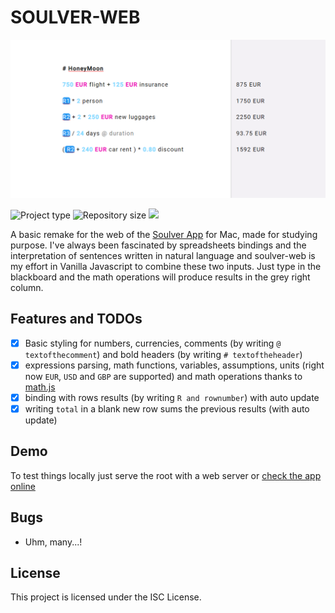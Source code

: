 # SOULVER-WEB

![IMG](soulver-web.PNG)

![](https://img.shields.io/badge/type-JS_Library-brightgreen.svg "Project type")
![](https://img.shields.io/github/repo-size/LorenzoCorbella74/soulver-web "Repository size")
![](https://img.shields.io/github/package-json/v/LorenzoCorbella74/soulver-web)

A basic remake for the web of the [Soulver App](https://www.acqualia.com/soulver/) for Mac, made for studying purpose. I've always been fascinated by spreadsheets bindings and the interpretation of sentences written in natural language and soulver-web is my effort in Vanilla Javascript to combine these two inputs. Just type in the blackboard and the math operations will produce results in the grey right column.

## Features and TODOs
- [x] Basic styling for numbers, currencies, comments (by writing `@ textofthecomment`) and bold headers (by writing `# textoftheheader`)
- [x] expressions parsing, math functions, variables, assumptions, units (right now `EUR`, `USD` and `GBP` are supported) and math operations thanks to [math.js](https://mathjs.org/)
- [x] binding with rows results (by writing `R and rownumber`) with auto update
- [x] writing `total` in a blank new row sums the previous results (with auto update)

## Demo
To test things locally just serve the root with a web server or [check the app online](https://festive-lalande-0b44f6.netlify.com/)

## Bugs
- Uhm, many...!

## License
This project is licensed under the ISC License.